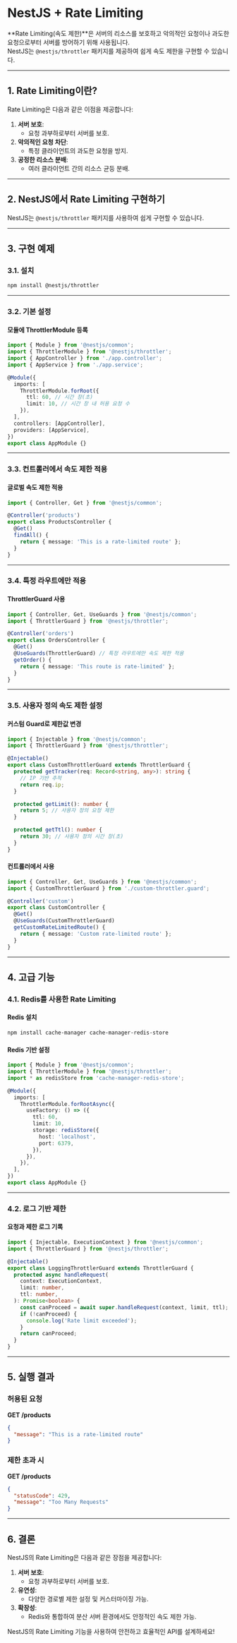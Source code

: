 
# NestJS + Rate Limiting

**Rate Limiting(속도 제한)**은 서버의 리소스를 보호하고 악의적인 요청이나 과도한 요청으로부터 서버를 방어하기 위해 사용됩니다.  
NestJS는 `@nestjs/throttler` 패키지를 제공하여 쉽게 속도 제한을 구현할 수 있습니다.

---

## 1. Rate Limiting이란?

Rate Limiting은 다음과 같은 이점을 제공합니다:
1. **서버 보호**:
   - 요청 과부하로부터 서버를 보호.
2. **악의적인 요청 차단**:
   - 특정 클라이언트의 과도한 요청을 방지.
3. **공정한 리소스 분배**:
   - 여러 클라이언트 간의 리소스 균등 분배.

---

## 2. NestJS에서 Rate Limiting 구현하기

NestJS는 `@nestjs/throttler` 패키지를 사용하여 쉽게 구현할 수 있습니다.

---

## 3. 구현 예제

### 3.1. 설치

```bash
npm install @nestjs/throttler
```

---

### 3.2. 기본 설정

#### 모듈에 ThrottlerModule 등록

```typescript
import { Module } from '@nestjs/common';
import { ThrottlerModule } from '@nestjs/throttler';
import { AppController } from './app.controller';
import { AppService } from './app.service';

@Module({
  imports: [
    ThrottlerModule.forRoot({
      ttl: 60, // 시간 창(초)
      limit: 10, // 시간 창 내 허용 요청 수
    }),
  ],
  controllers: [AppController],
  providers: [AppService],
})
export class AppModule {}
```

---

### 3.3. 컨트롤러에서 속도 제한 적용

#### 글로벌 속도 제한 적용

```typescript
import { Controller, Get } from '@nestjs/common';

@Controller('products')
export class ProductsController {
  @Get()
  findAll() {
    return { message: 'This is a rate-limited route' };
  }
}
```

---

### 3.4. 특정 라우트에만 적용

#### ThrottlerGuard 사용

```typescript
import { Controller, Get, UseGuards } from '@nestjs/common';
import { ThrottlerGuard } from '@nestjs/throttler';

@Controller('orders')
export class OrdersController {
  @Get()
  @UseGuards(ThrottlerGuard) // 특정 라우트에만 속도 제한 적용
  getOrder() {
    return { message: 'This route is rate-limited' };
  }
}
```

---

### 3.5. 사용자 정의 속도 제한 설정

#### 커스텀 Guard로 제한값 변경

```typescript
import { Injectable } from '@nestjs/common';
import { ThrottlerGuard } from '@nestjs/throttler';

@Injectable()
export class CustomThrottlerGuard extends ThrottlerGuard {
  protected getTracker(req: Record<string, any>): string {
    // IP 기반 추적
    return req.ip;
  }

  protected getLimit(): number {
    return 5; // 사용자 정의 요청 제한
  }

  protected getTtl(): number {
    return 30; // 사용자 정의 시간 창(초)
  }
}
```

#### 컨트롤러에서 사용

```typescript
import { Controller, Get, UseGuards } from '@nestjs/common';
import { CustomThrottlerGuard } from './custom-throttler.guard';

@Controller('custom')
export class CustomController {
  @Get()
  @UseGuards(CustomThrottlerGuard)
  getCustomRateLimitedRoute() {
    return { message: 'Custom rate-limited route' };
  }
}
```

---

## 4. 고급 기능

### 4.1. Redis를 사용한 Rate Limiting

#### Redis 설치

```bash
npm install cache-manager cache-manager-redis-store
```

#### Redis 기반 설정

```typescript
import { Module } from '@nestjs/common';
import { ThrottlerModule } from '@nestjs/throttler';
import * as redisStore from 'cache-manager-redis-store';

@Module({
  imports: [
    ThrottlerModule.forRootAsync({
      useFactory: () => ({
        ttl: 60,
        limit: 10,
        storage: redisStore({
          host: 'localhost',
          port: 6379,
        }),
      }),
    }),
  ],
})
export class AppModule {}
```

---

### 4.2. 로그 기반 제한

#### 요청과 제한 로그 기록

```typescript
import { Injectable, ExecutionContext } from '@nestjs/common';
import { ThrottlerGuard } from '@nestjs/throttler';

@Injectable()
export class LoggingThrottlerGuard extends ThrottlerGuard {
  protected async handleRequest(
    context: ExecutionContext,
    limit: number,
    ttl: number,
  ): Promise<boolean> {
    const canProceed = await super.handleRequest(context, limit, ttl);
    if (!canProceed) {
      console.log('Rate limit exceeded');
    }
    return canProceed;
  }
}
```

---

## 5. 실행 결과

### 허용된 요청

**GET /products**

```json
{
  "message": "This is a rate-limited route"
}
```

### 제한 초과 시

**GET /products**

```json
{
  "statusCode": 429,
  "message": "Too Many Requests"
}
```

---

## 6. 결론

NestJS의 Rate Limiting은 다음과 같은 장점을 제공합니다:
1. **서버 보호**:
   - 요청 과부하로부터 서버를 보호.
2. **유연성**:
   - 다양한 경로별 제한 설정 및 커스터마이징 가능.
3. **확장성**:
   - Redis와 통합하여 분산 서버 환경에서도 안정적인 속도 제한 가능.

NestJS의 Rate Limiting 기능을 사용하여 안전하고 효율적인 API를 설계하세요!
